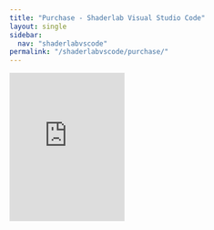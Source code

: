 ```yaml
---
title: "Purchase - Shaderlab Visual Studio Code"
layout: single
sidebar:
  nav: "shaderlabvscode"
permalink: "/shaderlabvscode/purchase/"
---
```


<iframe src="https://api.assetstore.unity3d.com/affiliate/embed/package/94653/widget?aid=1011lGoJ" style="width:202px; height:260px; border:0px;"></iframe>
